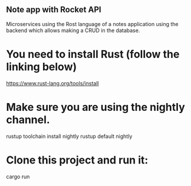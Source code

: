  ## Note app with Rocket  API
Microservices using the Rost language of a notes application using the backend which allows making a CRUD in the database.

# You need to install Rust (follow the linking below)
https://www.rust-lang.org/tools/install

# Make sure you are using the nightly channel.
rustup toolchain install nightly
rustup default nightly

# Clone this project and run it:
cargo run